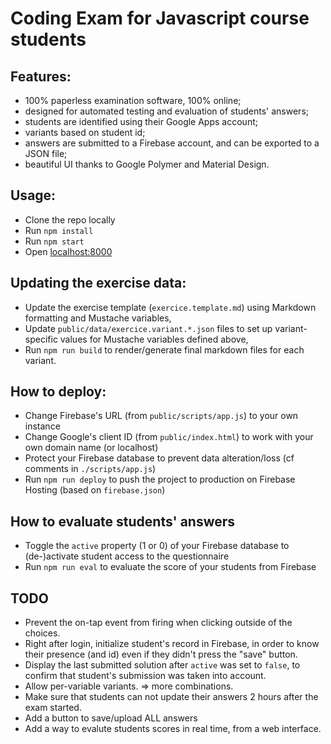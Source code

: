Coding Exam for Javascript course students
==========================================

Features:
---------

- 100% paperless examination software, 100% online;
- designed for automated testing and evaluation of students' answers;
- students are identified using their Google Apps account;
- variants based on student id;
- answers are submitted to a Firebase account, and can be exported to a JSON file;
- beautiful UI thanks to Google Polymer and Material Design.

Usage:
------

- Clone the repo locally
- Run `npm install`
- Run `npm start`
- Open [localhost:8000](http://localhost:8000)

Updating the exercise data:
---------------------------

- Update the exercise template (`exercice.template.md`) using Markdown formatting and Mustache variables,
- Update `public/data/exercice.variant.*.json` files to set up variant-specific values for Mustache variables defined above,
- Run `npm run build` to render/generate final markdown files for each variant.

How to deploy:
--------------

- Change Firebase's URL (from `public/scripts/app.js`) to your own instance
- Change Google's client ID (from `public/index.html`) to work with your own domain name (or localhost)
- Protect your Firebase database to prevent data alteration/loss (cf comments in `./scripts/app.js`)
- Run `npm run deploy` to push the project to production on Firebase Hosting (based on `firebase.json`)

How to evaluate students' answers
---------------------------------

- Toggle the `active` property (1 or 0) of your Firebase database to (de-)activate student access to the questionnaire
- Run `npm run eval` to evaluate the score of your students from Firebase

TODO
----

- Prevent the on-tap event from firing when clicking outside of the choices.
- Right after login, initialize student's record in Firebase, in order to know their presence (and id) even if they didn't press the "save" button.
- Display the last submitted solution after `active` was set to `false`, to confirm that student's submission was taken into account.
- Allow per-variable variants. => more combinations.
- Make sure that students can not update their answers 2 hours after the exam started.
- Add a button to save/upload ALL answers
- Add a way to evalute students scores in real time, from a web interface.
